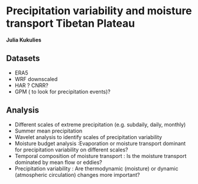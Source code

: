 # Precipitation variability and moisture transport Tibetan Plateau 
**Julia Kukulies** 



## Datasets

* ERA5 
* WRF downscaled 
* HAR ? CNRR? 
* GPM ( to look for precipitation events)?


## Analysis

* Different scales of extreme precipitation (e.g. subdaily, daily, monthly)
* Summer mean precipitation
* Wavelet analysis to identify scales of precipitation variability 
* Moisture budget analysis :Evaporation or moisture transport dominant for precipitation variability on different scales?
* Temporal composition of moisture transport : Is the moisture transport dominated by mean flow or eddies? 
* Precipitation variability : Are thermodynamic (moisture) or dynamic (atmospheric circulation) changes more important? 
